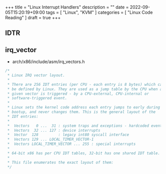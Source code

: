 +++
title = "Linux Interrupt Handlers"
description = ""
date = 2022-09-05T15:20:19+09:00
tags = [
  "Linux", "KVM"
]
categories = [
  "Linux Code Reading"
]
draft = true
+++

## IDTR

[](https://linux-kernel-labs.github.io/refs/heads/master/lectures/interrupts.html)

## irq_vector

- arch/x86/include/asm/irq_vectors.h

```c
/*
 * Linux IRQ vector layout.
 *
 * There are 256 IDT entries (per CPU - each entry is 8 bytes) which can
 * be defined by Linux. They are used as a jump table by the CPU when a
 * given vector is triggered - by a CPU-external, CPU-internal or
 * software-triggered event.
 *
 * Linux sets the kernel code address each entry jumps to early during
 * bootup, and never changes them. This is the general layout of the
 * IDT entries:
 *
 *  Vectors   0 ...  31 : system traps and exceptions - hardcoded events
 *  Vectors  32 ... 127 : device interrupts
 *  Vector  128         : legacy int80 syscall interface
 *  Vectors 129 ... LOCAL_TIMER_VECTOR-1
 *  Vectors LOCAL_TIMER_VECTOR ... 255 : special interrupts
 *
 * 64-bit x86 has per CPU IDT tables, 32-bit has one shared IDT table.
 *
 * This file enumerates the exact layout of them:
 */
```
